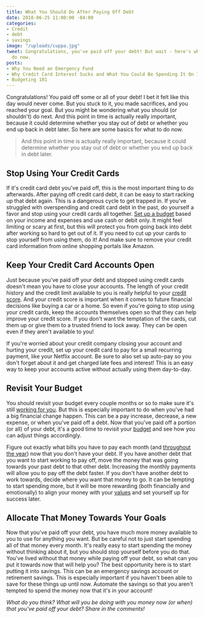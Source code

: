 ```yaml
---
title: What You Should Do After Paying Off Debt
date: 2018-06-25 11:00:00 -04:00
categories:
- Credit
- debt
- savings
image: "/uploads/cuppa.jpg"
tweet: Congratulations, you've paid off your debt! But wait - here's what you should
  do now.
posts:
- Why You Need an Emergency Fund
- Why Credit Card Interest Sucks and What You Could Be Spending It On Instead
- Budgeting 101
---
```


Congratulations! You paid off some or all of your debt! I bet it felt like this day would never come. But you stuck to it, you made sacrifices, and you reached your goal. But you might be wondering what you should (or shouldn't) do next. And this point in time is actually really important, because it could determine whether you stay out of debt or whether you end up back in debt later. So here are some basics for what to do now.

> And this point in time is actually really important, because it could determine whether you stay out of debt or whether you end up back in debt later.

## Stop Using Your Credit Cards

If it's credit card debt you've paid off, this is the most important thing to do afterwards. After paying off credit card debt, it can be easy to start racking up that debt again. This is a dangerous cycle to get trapped in. If you've struggled with overspending and credit card debt in the past, do yourself a favor and stop using your credit cards all together. [Set up a budget](https://www.maggiegermano.com/blog/how-to-create-a-budget-that-works-for-you/) based on your income and expenses and use cash or debit only. It might feel limiting or scary at first, but this will protect you from going back into debt after working so hard to get out of it. If you need to cut up your cards to stop yourself from using them, do it! And make sure to remove your credit card information from online shopping portals like Amazon.

## Keep Your Credit Card Accounts Open

Just because you've paid off your debt and stopped using credit cards doesn't mean you have to close your accounts. The length of your credit history and the credit limit available to you is really helpful to your [credit score](https://www.maggiegermano.com/blog/care-about-your-credit-score). And your credit score is important when it comes to future financial decisions like buying a car or a home. So even if you're going to stop using your credit cards, keep the accounts themselves open so that they can help improve your credit score. If you don't want the temptation of the cards, cut them up or give them to a trusted friend to lock away. They can be open even if they aren't available to you! 

If you're worried about your credit company closing your account and hurting your credit, set up your credit card to pay for a small recurring payment, like your Netflix account. Be sure to also set up auto-pay so you don't forget about it and get charged late fees and interest! This is an easy way to keep your accounts active without actually using them day-to-day.

## Revisit Your Budget

You should revisit your budget every couple months or so to make sure it's still [working for you](https://www.maggiegermano.com/blog/how-to-create-a-budget-that-works-for-you/). But this is especially important to do when you've had a big financial change happen. This can be a pay increase, decrease, a new expense, or when you've paid off a debt. Now that you've paid off a portion (or all) of your debt, it's a good time to revisit your [budget](https://www.maggiegermano.com/blog/budgeting-101/) and see how you can adjust things accordingly.

Figure out exactly what bills you have to pay each month (and [throughout the year](https://www.maggiegermano.com/blog/prepare-for-non-monthly-expenses)) now that you don't have your debt. If you have another debt that you want to start working to pay off, move the money that was going towards your past debt to that other debt. Increasing the monthly payments will allow you to pay off the debt faster. If you don't have another debt to work towards, decide where you want that money to go. It can be tempting to start spending more, but it will be more rewarding (both financially and emotionally) to align your money with your [values](https://www.maggiegermano.com/blog/do-your-habits-and-values-align/) and set yourself up for success later.

## Allocate That Money Towards Your Goals

Now that you've paid off your debt, you have much more money available to you to use for anything you want. But be careful not to just start spending all of that money every month. It's really easy to start spending the money without thinking about it, but you should stop yourself before you do that. You've lived without that money while paying off your debt, so what can you put it towards now that will help you? The best opportunity here is to start putting it into savings. This can be an emergency savings account or retirement savings. This is especially important if you haven't been able to save for these things up until now. Automate the savings so that you aren't tempted to spend the money now that it's in your account!

*What do you think? What will you be doing with you money now (or when) that you've paid off your debt? Share in the comments!*